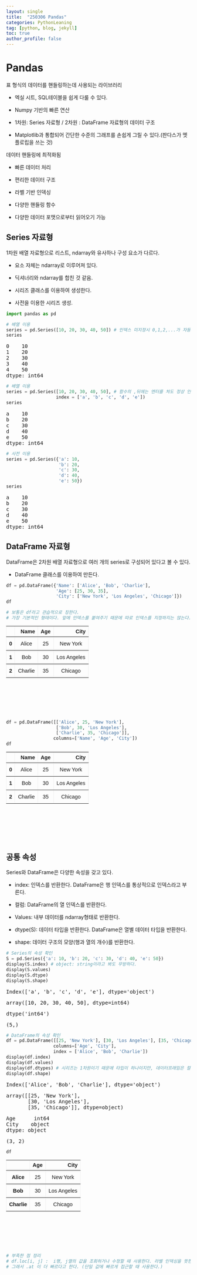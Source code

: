 ```yaml
---
layout: single
title:  "250306 Pandas"
categories: PythonLeaning
tag: [python, blog, jekyll]
toc: true
author_profile: false
---
```


<head>
  <style>
    table.dataframe {
      white-space: normal;
      width: 100%;
      height: 240px;
      display: block;
      overflow: auto;
      font-family: Arial, sans-serif;
      font-size: 0.9rem;
      line-height: 20px;
      text-align: center;
      border: 0px !important;
    }

    table.dataframe th {
      text-align: center;
      font-weight: bold;
      padding: 8px;
    }

    table.dataframe td {
      text-align: center;
      padding: 8px;
    }

    table.dataframe tr:hover {
      background: #b8d1f3; 
    }

    .output_prompt {
      overflow: auto;
      font-size: 0.9rem;
      line-height: 1.45;
      border-radius: 0.3rem;
      -webkit-overflow-scrolling: touch;
      padding: 0.8rem;
      margin-top: 0;
      margin-bottom: 15px;
      font: 1rem Consolas, "Liberation Mono", Menlo, Courier, monospace;
      color: $code-text-color;
      border: solid 1px $border-color;
      border-radius: 0.3rem;
      word-break: normal;
      white-space: pre;
    }

  .dataframe tbody tr th:only-of-type {
      vertical-align: middle;
  }

  .dataframe tbody tr th {
      vertical-align: top;
  }

  .dataframe thead th {
      text-align: center !important;
      padding: 8px;
  }

  .page__content p {
      margin: 0 0 0px !important;
  }

  .page__content p > strong {
    font-size: 0.8rem !important;
  }

  </style>
</head>


# **Pandas**



  표 형식의 데이터를 핸들링하는데 사용되는 라이브러리

   * 엑실 시트, SQL테이블을 쉽게 다룰 수 있다.

   * Numpy 기반의 빠른 연산

   * 1차원: Series 자료형 / 2차원 : DataFrame 자료형의 데이터 구조

   * Matplotlib과 통합되어 간단한 수준의 그래프를 손쉽게 그릴 수 있다.(판다스가 멧플로립을 쓰는 것)

  데이터 핸들링에 최적화됨

   * 빠른 데이터 처리

   * 편리한 데이터 구조

   * 라벨 기반 인덱싱

   * 다양한 핸들링 함수

   * 다양한 데이터 포맷으로부터 읽어오기 가능


## **Series** 자료형

  1차원 배열 자료형으로 리스트, ndarray와 유사하나 구성 요소가 다르다.

   * 요소 자체는 ndarray로 이루어져 있다.

   * 딕셔너리와 ndarray를 합친 것 같음.

   * 시리즈 클래스를 이용하여 생성한다.

   * 사전을 이용한 시리즈 생성.



```python
import pandas as pd
```


```python
# 배열 이용
series = pd.Series([10, 20, 30, 40, 50]) # 인덱스 미지정시 0,1,2,...가 자동으로 설정됨
series
```

<pre>
0    10
1    20
2    30
3    40
4    50
dtype: int64
</pre>

```python
# 배열 이용
series = pd.Series([10, 20, 30, 40, 50], # 함수의 ,뒤에는 엔터를 쳐도 정상 인식됩니다.
                   index = ['a', 'b', 'c', 'd', 'e'])
series
```

<pre>
a    10
b    20
c    30
d    40
e    50
dtype: int64
</pre>

```python
# 사전 이용
series = pd.Series({'a': 10,
                    'b': 20,
                    'c': 30,
                    'd': 40,
                    'e': 50})
series
```

<pre>
a    10
b    20
c    30
d    40
e    50
dtype: int64
</pre>
## **DataFrame** 자료형



  DataFrame은 2차원 배열 자료형으로 여러 개의 series로 구성되어 있다고 볼 수 있다.

   * DataFrame 클래스를 이용하여 만든다.



```python
df = pd.DataFrame({'Name': ['Alice', 'Bob', 'Charlie'],
                   'Age': [25, 30, 35],
                   'City': ['New York', 'Los Angeles', 'Chicago']})
df

# 보통은 df라고 관습적으로 칭한다.
# 가장 기본적인 형태이다. 앞에 인덱스를 붙여주기 때문에 따로 인덱스를 지정하지는 않는다.
```

<div>
<style scoped>
    .dataframe tbody tr th:only-of-type {
        vertical-align: middle;
    }

    .dataframe tbody tr th {
        vertical-align: top;
    }

    .dataframe thead th {
        text-align: right;
    }
</style>
<table border="1" class="dataframe">
  <thead>
    <tr style="text-align: right;">
      <th></th>
      <th>Name</th>
      <th>Age</th>
      <th>City</th>
    </tr>
  </thead>
  <tbody>
    <tr>
      <th>0</th>
      <td>Alice</td>
      <td>25</td>
      <td>New York</td>
    </tr>
    <tr>
      <th>1</th>
      <td>Bob</td>
      <td>30</td>
      <td>Los Angeles</td>
    </tr>
    <tr>
      <th>2</th>
      <td>Charlie</td>
      <td>35</td>
      <td>Chicago</td>
    </tr>
  </tbody>
</table>
</div>



```python
df = pd.DataFrame([['Alice', 25, 'New York'],
                   ['Bob', 30, 'Los Angeles'],
                   ['Charlie', 35, 'Chicago']],
                  columns=['Name', 'Age', 'City'])
df
```

<div>
<style scoped>
    .dataframe tbody tr th:only-of-type {
        vertical-align: middle;
    }

    .dataframe tbody tr th {
        vertical-align: top;
    }

    .dataframe thead th {
        text-align: right;
    }
</style>
<table border="1" class="dataframe">
  <thead>
    <tr style="text-align: right;">
      <th></th>
      <th>Name</th>
      <th>Age</th>
      <th>City</th>
    </tr>
  </thead>
  <tbody>
    <tr>
      <th>0</th>
      <td>Alice</td>
      <td>25</td>
      <td>New York</td>
    </tr>
    <tr>
      <th>1</th>
      <td>Bob</td>
      <td>30</td>
      <td>Los Angeles</td>
    </tr>
    <tr>
      <th>2</th>
      <td>Charlie</td>
      <td>35</td>
      <td>Chicago</td>
    </tr>
  </tbody>
</table>
</div>


## **공통 속성**

 Series와 DataFrame은 다양한 속성을 갖고 있다.

  * index: 인덱스를 반환한다. DataFrame은 행 인덱스를 통상적으로 인덱스라고 부른다.

  * 컬럼: DataFrame의 열 인덱스를 반환한다.

  * Values: 내부 데이터를 ndarray형태로 반환한다.

  * dtype(S): 데이터 타입을 반환한다. DataFrame은 열별 데이터 타입을 반환한다.

  * shape: 데이터 구조의 모양(행과 열의 개수)를 반환한다.



```python
# Series의 속성 확인
S = pd.Series({'a': 10, 'b': 20, 'c': 30, 'd': 40, 'e': 50})
display(S.index) # object: string이라고 봐도 무방하다.
display(S.values)
display(S.dtype)
display(S.shape)
```

<pre>
Index(['a', 'b', 'c', 'd', 'e'], dtype='object')
</pre>
<pre>
array([10, 20, 30, 40, 50], dtype=int64)
</pre>
<pre>
dtype('int64')
</pre>
<pre>
(5,)
</pre>

```python
# DataFrame의 속성 확인
df = pd.DataFrame([[25, 'New York'], [30, 'Los Angeles'], [35, 'Chicago']],
                  columns=['Age', 'City'],
                  index = ['Alice', 'Bob', 'Charlie'])
display(df.index)
display(df.values)
display(df.dtypes) # 시리즈는 1차원이기 때문에 타입이 하나이지만, 데이터프래임은 컬럼별로 타입을 출력해 준다.
display(df.shape)
```

<pre>
Index(['Alice', 'Bob', 'Charlie'], dtype='object')
</pre>
<pre>
array([[25, 'New York'],
       [30, 'Los Angeles'],
       [35, 'Chicago']], dtype=object)
</pre>
<pre>
Age      int64
City    object
dtype: object
</pre>
<pre>
(3, 2)
</pre>

```python
df
```

<div>
<style scoped>
    .dataframe tbody tr th:only-of-type {
        vertical-align: middle;
    }

    .dataframe tbody tr th {
        vertical-align: top;
    }

    .dataframe thead th {
        text-align: right;
    }
</style>
<table border="1" class="dataframe">
  <thead>
    <tr style="text-align: right;">
      <th></th>
      <th>Age</th>
      <th>City</th>
    </tr>
  </thead>
  <tbody>
    <tr>
      <th>Alice</th>
      <td>25</td>
      <td>New York</td>
    </tr>
    <tr>
      <th>Bob</th>
      <td>30</td>
      <td>Los Angeles</td>
    </tr>
    <tr>
      <th>Charlie</th>
      <td>35</td>
      <td>Chicago</td>
    </tr>
  </tbody>
</table>
</div>



```python
# 부족한 점 정리
# df.loc[i, j] :  i행, j열의 값을 조회하거나 수정할 때 사용한다. 라벨 인덱싱을 뜻한다.
# 그래서 .at 이 더 빠르다고 한다. (단일 값에 빠르게 접근할 때 사용한다.)
```


```python
```
